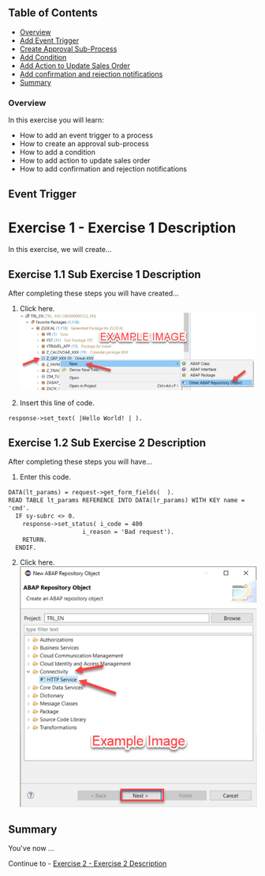 ## Table of Contents
 - [Overview](#overview)
 - [Add Event Trigger](#eventTrigger)
 - [Create Approval Sub-Process](#approvalSubProcess)
 - [Add Condition](#addCondition)
 - [Add Action to Update Sales Order](#addCondition)
 - [Add confirmation and rejection notifications](#addNotifications)
 - [Summary](#summary)

### Overview <a name="overview"></a>

In this exercise you will learn:

- How to add an event trigger to a process
- How to create an approval sub-process
- How to add a condition
- How to add action to update sales order
- How to add confirmation and rejection notifications

## Event Trigger <a name="eventTrigger"></a>


# Exercise 1 - Exercise 1 Description

In this exercise, we will create...

## Exercise 1.1 Sub Exercise 1 Description

After completing these steps you will have created...

1. Click here.
<br>![](/exercises/ex1/images/01_01_0010.png)

2.	Insert this line of code.
```abap
response->set_text( |Hello World! | ). 
```



## Exercise 1.2 Sub Exercise 2 Description

After completing these steps you will have...

1.	Enter this code.
```abap
DATA(lt_params) = request->get_form_fields(  ).
READ TABLE lt_params REFERENCE INTO DATA(lr_params) WITH KEY name = 'cmd'.
  IF sy-subrc <> 0.
    response->set_status( i_code = 400
                     i_reason = 'Bad request').
    RETURN.
  ENDIF.

```

2.	Click here.
<br>![](/exercises/ex1/images/01_02_0010.png)


## Summary

You've now ...

Continue to - [Exercise 2 - Exercise 2 Description](../ex2/README.md)


